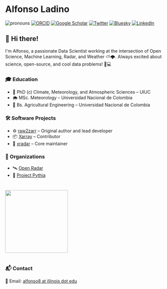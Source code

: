 # Alfonso Ladino
![pronouns](https://img.shields.io/static/v1?label=pronouns&message=he/him&color=red&style=flat-square)
[![ORCID](https://img.shields.io/static/v1?label=ORCID&message=0000-0001-8081-7827&color=green&style=flat-square&logo=orcid)](https://orcid.org/0000-0001-8081-7827)
[![Google Scholar](https://img.shields.io/static/v1?label=&message=Google%20Scholar&color=gray&style=flat-square&logo=google-scholar)](https://scholar.google.com/citations?user=SsvQawkAAAAJ&hl=en)
[![Twitter](https://img.shields.io/twitter/follow/ladino_123?logo=twitter&style=flat-square)]([(https://x.com/ladino_123))
[![Bluesky](https://img.shields.io/badge/Bluesky-0285FF?style=flat-square&logo=Bluesky&logoColor=white)](https://bsky.app/profile/aladino123.bsky.social)
[![LinkedIn](https://img.shields.io/static/v1?label=&message=LinkedIn&color=0077B5&style=flat-square&logo=linkedin)](https://www.linkedin.com/in/a-ladino/)

## 👋 Hi there!

I'm Alfonso, a passionate Data Scientist working at the intersection of Open Science, Machine Learning, Radar, and Weather ⛅🌩️. Always excited about science, open-source, and cool data problems! 🧠💻
### 🎓 Education
- 📍 PhD (c) Climate, Meteorology, and Atmospheric Sciences – UIUC
- 🌦️ MSc. Meteorology – Universidad Nacional de Colombia
- 🌱 Bs. Agricultural Engineering – Universidad Nacional de Colombia
### 🛠️ Software Projects
- ⚙️ [raw2zarr](https://github.com/aladinor/raw2zarr) – Original author and lead developer
- 📦 [Xarray](https://github.com/pydata/xarray) – Contributor
- 📡 [xradar](https://github.com/openradar/xradar) – Core maintainer

### 👥 Organizations
- 🛰️ [Open Radar](https://github.com/openradar)
- 🧊 [Project Pythia](https://github.com/ProjectPythia)

# 

<a href="https://github.com/aladinor/github-readme-stats">
  <img height=200 align="center" src="https://github-readme-stats.vercel.app/api?username=aladinor&theme=dark&rank_icon=github" />
</a>

#

### 📬 Contact

📧 Email: [alfonso8 at illinois dot edu](mailto:alfonso8@illinois.edu)
